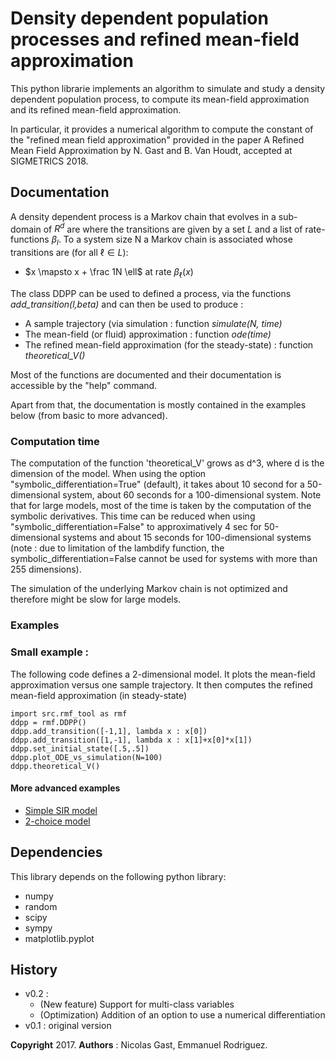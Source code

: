 # Density dependent population processes and refined mean-field approximation


This python librarie implements an algorithm to simulate and study a
density dependent population process, to compute its mean-field
approximation and its refined mean-field approximation.

In particular, it provides a numerical algorithm to compute the constant of the "refined mean field approximation" provided in the paper A Refined Mean Field Approximation [](https://hal.inria.fr/hal-01622054/document) by N. Gast and B. Van Houdt, accepted at SIGMETRICS 2018. 


## Documentation

A density dependent process is a Markov chain that evolves in a sub-domain of $R^d$ are where the transitions are given by a set $L$ and a list of rate-functions $\beta_l$. To a system size N a Markov chain is associated whose transitions are (for all $\ell\in L$):

* $x \mapsto x + \frac 1N \ell$ at rate $\beta_\ell(x)$

The class DDPP can be used to defined a process, via the functions *add_transition(l,beta)* and can then be used to produce :

* A sample trajectory (via simulation : function *simulate(N, time)*
* The mean-field (or fluid) approximation : function *ode(time)*
* The refined mean-field approximation (for the steady-state) : function *theoretical_V()*

Most of the functions are documented and their documentation is accessible by the "help" command.

Apart from that, the documentation is mostly contained in the examples below (from basic to more advanced). 

### Computation time

The computation of the function 'theoretical_V' grows as d^3, where d is the dimension of the model. When using the option "symbolic_differentiation=True" (default), it takes about 10 second for a 50-dimensional system, about 60 seconds for a 100-dimensional system. Note that for large models, most of the time is taken by the computation of the symbolic derivatives. This time can be reduced when using "symbolic_differentiation=False" to approximatively 4 sec for 50-dimensional systems and about 15 seconds for 100-dimensional systems (note : due to limitation of the lambdify function, the symbolic_differentiation=False cannot be used for systems with more than 255 dimensions). 

The simulation of the underlying Markov chain is not optimized and therefore might be slow for large models. 

### Examples

### Small example :
The following code defines a 2-dimensional model. It plots the mean-field approximation versus one sample trajectory. It then computes the refined mean-field approximation (in steady-state)

```
import src.rmf_tool as rmf
ddpp = rmf.DDPP()
ddpp.add_transition([-1,1], lambda x : x[0])
ddpp.add_transition([1,-1], lambda x : x[1]+x[0]*x[1])
ddpp.set_initial_state([.5,.5])
ddpp.plot_ODE_vs_simulation(N=100)
ddpp.theoretical_V()
```

#### More advanced examples

* [Simple SIR model](BasicExample_SIR.ipynb)
* [2-choice model](Example_2choice.ipynb) 

## Dependencies

This library depends on the following python library:

* numpy
* random
* scipy
* sympy 
* matplotlib.pyplot

## History

* v0.2 :
  - (New feature) Support for multi-class variables
  - (Optimization) Addition of an option to use a numerical differentiation
* v0.1 : original version 

**Copyright** 2017. **Authors** : Nicolas Gast, Emmanuel Rodriguez.
